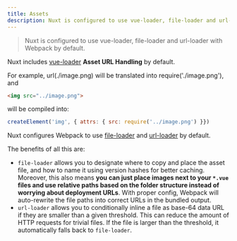 ```yaml
---
title: Assets
description: Nuxt is configured to use vue-loader, file-loader and url-loader with Webpack by default.
---
```


> Nuxt is configured to use vue-loader, file-loader and url-loader with Webpack by default.

Nuxt includes [vue-loader](http://vue-loader.vuejs.org/en/configurations/asset-url.html) **Asset URL Handling** by default.

For example, url(./image.png) will be translated into require('./image.png'), and

```html
<img src="../image.png">
```

will be compiled into:

```js
createElement('img', { attrs: { src: require('../image.png') }})
```

Nuxt configures Webpack to use [file-loader](https://github.com/webpack/file-loader) and [url-loader](https://github.com/webpack/url-loader) by default.

The benefits of all this are:
- `file-loader` allows you to designate where to copy and place the asset file, and how to name it using version hashes for better caching. Moreover, this also means **you can just place images next to your `*.vue` files and use relative paths based on the folder structure instead of worrying about deployment URLs**. With proper config, Webpack will auto-rewrite the file paths into correct URLs in the bundled output.
- `url-loader` allows you to conditionally inline a file as base-64 data URL if they are smaller than a given threshold. This can reduce the amount of HTTP requests for trivial files. If the file is larger than the threshold, it automatically falls back to `file-loader`.
